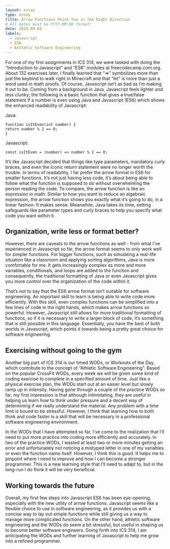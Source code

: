 ```yaml
---
layout: essay
type: essay
title: Arrow Functions Point You in the Right Direction
# All dates must be YYYY-MM-DD format!
date: 2019-09-04
labels:
  - Javascript
  - ES6
  - Athletic Software Engineering
---
```


For one of my first assignments in ICS 314, we were tasked with doing the “Introduction to Javascript” and “ES6” modules at freecodecamp.com.org. About 132 exercises later, I finally learned that “=>” symbolizes more than just the keybind to walk right in Minecraft and that “let” is more than just a word used in math proofs. Of course, Javascript isn’t as bad as I’m making it out to be. Coming from a background in Java, Javascript feels lighter and less clunky; the following is a basic function that gives a true/false statement if a number is even using Java and Javascript (ES6) which shows the enhanced readability of Javascript:

Java:
```
function isItEven(int number) {
return number % 2 == 0;
}
```
Javascript:
```
const isItEven = (number) => number % 2 == 0;
```
It’s like Javascript decided that things like type parameters, mandatory curly braces, and even the iconic return statement were no longer worth the trouble. In terms of readability, I far prefer the arrow format in ES6 for smaller functions. It’s not just having less code, it’s about being able to follow what the function is supposed to do without overwhelming the person reading the code. To compare, the arrow function is like an expression in math. Similar to how you want to reduce an algebraic expression, the arrow function shows you exactly what it’s going to do, in a linear fashion. It makes sense. Meanwhile, Java takes its time, setting safeguards like parameter types and curly braces to help you specify what code you want within it. 

## Organization, write less or format better?

However, there are caveats to the arrow functions as well - from what I’ve experienced in Javascript so far, the arrow format seems to only work well for simpler functions. For bigger functions, such as simulating a real-life situation like a classroom and applying sorting algorithms, Java is more comfortable for me. It gets increasingly complex as more and more variables, conditionals, and loops are added to the function and consequently, the traditional formatting of Java or even Javascript  gives you more control over the organization of the code within it. 

That’s not to say that the ES6 arrow format isn’t suitable for software engineering. An important skill to learn is being able to write code more efficiently. With this skill, even complex functions can be simplified into a few lines of code in the right hands, which makes arrow functions so powerful. However, Javascript still allows for more traditional formatting of functions, so if it is necessary to write a larger block of code, it’s something that is still possible in this language. Essentially, you have the best of both worlds in Javascript, which points it towards being a pretty great choice for software engineering.

## Exercising without going to the gym

Another big part of ICS 314 is our timed WODs, or Workouts of the Day, which contribute to the concept of “Athletic Software Engineering”. Based on the popular CrossFit WODs, every week we will be given some kind of coding exercise to complete in a specified amount of time. Just like a physical exercise plan, the WODs start out at an easier level but slowly ramp up in intensity. Having gone through a couple of the practice WODs so far, my first impression is that although intimidating, they are useful in helping us learn how to think under pressure and a decent way of determining if we really understand the material. Any problem with a time limit is bound to be stressful. However, I think that learning how to both think and code faster is a skill that will be necessary in a professional software engineering environment. 

In the WODs that I have attempted so far, I’ve come to the realization that I’ll need to put more practice into coding more efficiently and accurately. In two of the practice WODs, I wasted at least two or more minutes getting an error and unfortunately not noticing a mistyped letter in one of my variables or even the function name itself. However, I think this is good. It helps me to pinpoint where I need to improve and how I can become a stronger programmer. This is a new learning style that I’ll need to adapt to, but in the long-run I do think it will be very beneficial.

## Working towards the future

Overall, my first few steps into Javascript ES6 has been eye-opening, especially with the new utility of arrow functions. Javascript seems like a flexible choice to use in software engineering, as it provides us with a concise way to lay out simple functions while still giving us a way to manage more complicated functions. On the other hand, athletic software engineering and the WODs do seem a bit stressful, but useful in shaping us to become better software engineers. Going forth into ICS 314, I am anticipating the WODs and further learning of Javascript to help me grow into a refined programmer.
